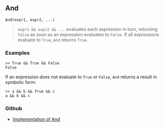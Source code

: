 ## And

```
And(expr1, expr2, ...) 
```

> `expr1 && expr2 && ...` evaluates each expression in turn, returning `False` as soon as an expression evaluates to `False`. If all expressions evaluate to `True`, `And` returns `True`.
 
### Examples

```
>> True && True && False
False
```

If an expression does not evaluate to `True` or `False`, `And` returns a result in symbolic form:

```
>> a && b && True && c
a && b && c
```

### Github

* [Implementation of And](https://github.com/axkr/symja_android_library/blob/master/symja_android_library/matheclipse-core/src/main/java/org/matheclipse/core/builtin/BooleanFunctions.java#L598) 
